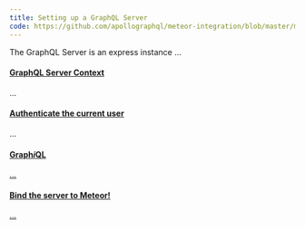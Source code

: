 ```yaml
---
title: Setting up a GraphQL Server
code: https://github.com/apollographql/meteor-integration/blob/master/main-server.js#L38-49
---
```


The GraphQL Server is an express instance ...

<a href="https://github.com/apollographql/meteor-integration/blob/master/main-server.js#L53-L65"><h4>GraphQL Server Context</h4></a>

...

<a href="https://github.com/apollographql/meteor-integration/blob/master/main-server.js#L67-L88"><h4>Authenticate the current user</h4></a>

...

<a href="https://github.com/apollographql/meteor-integration/blob/master/main-server.js#L93-L96"><h4>Graph<em>i</em>QL</h4>

...

<a href="https://github.com/apollographql/meteor-integration/blob/master/main-server.js#L98-L99"><h4>Bind the server to Meteor!</h4>

...

